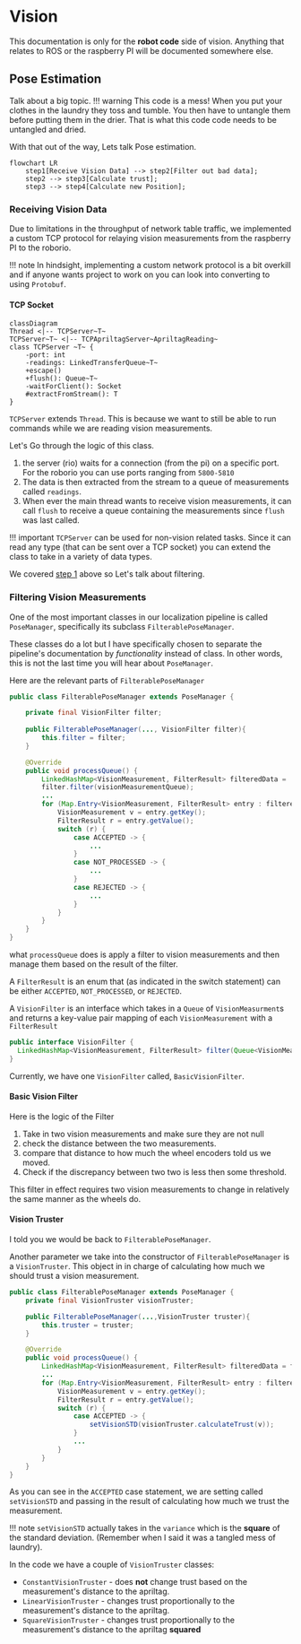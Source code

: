 # Vision

This documentation is only for the **robot code** side of vision. Anything that relates to ROS or the raspberry PI will be documented somewhere else.

## Pose Estimation

Talk about a big topic.
!!! warning
    This code is a mess! When you put your clothes in the laundry they toss and tumble. You then have to untangle them before putting them in the drier. That is what this code code needs to be untangled and dried.

With that out of the way, Lets talk Pose estimation.

``` mermaid
flowchart LR
    step1[Receive Vision Data] --> step2[Filter out bad data];
    step2 --> step3[Calculate trust];
    step3 --> step4[Calculate new Position];
```

### Receiving Vision Data

Due to limitations in the throughput of network table traffic, we implemented a custom TCP protocol for relaying vision measurements from the raspberry PI to the roborio.

!!! note
    In hindsight, implementing a custom network protocol is a bit overkill and if anyone wants project to work on you can look into converting to using `Protobuf`.

#### TCP Socket

```mermaid
classDiagram
Thread <|-- TCPServer~T~
TCPServer~T~ <|-- TCPApriltagServer~ApriltagReading~
class TCPServer ~T~ {
    -port: int
    -readings: LinkedTransferQueue~T~
    +escape()
    +flush(): Queue~T~
    -waitForClient(): Socket
    #extractFromStream(): T
}
```

`TCPServer` extends `Thread`. This is because we want to still be able to run commands while we are reading vision measurements.

Let's Go through the logic of this class.

1. the server (rio) waits for a connection (from the pi) on a specific port. For the roborio you can use ports ranging from `5800-5810`
2. The data is then extracted from the stream to a queue of measurements called `readings`.
3. When ever the main thread wants to receive vision measurements, it can call `flush` to receive a queue containing the measurements since `flush` was last called.

!!! important
    `TCPServer` can be used for non-vision related tasks. Since it can read any type (that can be sent over a TCP socket) you can extend the class to take in a variety of data types.

We covered [step 1](#receiving-vision-data) above so Let's talk about filtering.

### Filtering Vision Measurements

One of the most important classes in our localization pipeline is called `PoseManager`, specifically its subclass `FilterablePoseManager`.

These classes do a lot but I have specifically chosen to separate the pipeline's documentation by *functionality* instead of class. In other words, this is not the last time you will hear about `PoseManager`.

Here are the relevant parts of `FilterablePoseManager`

``` java
public class FilterablePoseManager extends PoseManager {

    private final VisionFilter filter;
    
    public FilterablePoseManager(..., VisionFilter filter){
        this.filter = filter;
    }

    @Override
    public void processQueue() {
        LinkedHashMap<VisionMeasurement, FilterResult> filteredData =
        filter.filter(visionMeasurementQueue);
        ...
        for (Map.Entry<VisionMeasurement, FilterResult> entry : filteredData.entrySet()) {
            VisionMeasurement v = entry.getKey();
            FilterResult r = entry.getValue();
            switch (r) {
                case ACCEPTED -> {
                    ...
                }
                case NOT_PROCESSED -> {
                    ...
                }
                case REJECTED -> {
                    ...
                }
            }
        }
    }
}
```

what `processQueue` does is apply a filter to vision measurements and then manage them based on the result of the filter.

A `FilterResult` is an enum that (as indicated in the switch statement) can be either `ACCEPTED`, `NOT_PROCESSED`, or `REJECTED`.

A `VisionFilter` is an interface which takes in a `Queue` of `VisionMeasurment`s and returns a key-value pair mapping of each `VisionMeasurement` with a `FilterResult`

```java
public interface VisionFilter {
  LinkedHashMap<VisionMeasurement, FilterResult> filter(Queue<VisionMeasurement> measurements);
}
```

Currently, we have one `VisionFilter` called, `BasicVisionFilter`.

#### Basic Vision Filter

Here is the logic of the Filter

1. Take in two vision measurements and make sure they are not null
2. check the distance between the two measurements.
3. compare that distance to how much the wheel encoders told us we moved.
4. Check if the discrepancy between two two is less then some threshold.

This filter in effect requires two vision measurements to change in relatively the same manner as the wheels do.

#### Vision Truster

I told you we would be back to `FilterablePoseManager`.

Another parameter we take into the constructor of `FilterablePoseManager` is a `VisionTruster`. This object in in charge of calculating how much we should trust a vision measurement.

```java
public class FilterablePoseManager extends PoseManager {
    private final VisionTruster visionTruster;

    public FilterablePoseManager(...,VisionTruster truster){
        this.truster = truster;
    }

    @Override
    public void processQueue() {
        LinkedHashMap<VisionMeasurement, FilterResult> filteredData = filter.filter(visionMeasurementQueue);
        ...
        for (Map.Entry<VisionMeasurement, FilterResult> entry : filteredData.entrySet()) {
            VisionMeasurement v = entry.getKey();
            FilterResult r = entry.getValue();
            switch (r) {
                case ACCEPTED -> {
                    setVisionSTD(visionTruster.calculateTrust(v));
                }
                ...
            }
        }
    }
}
```

As you can see in the `ACCEPTED` case statement, we are setting called `setVisionSTD` and passing in the result of calculating how much we trust the measurement.

!!! note
    `setVisionSTD` actually takes in the `variance` which is the **square** of the standard deviation. (Remember when I said it was a tangled mess of laundry).

In the code we have a couple of `VisionTruster` classes:

- `ConstantVisionTruster` - does **not** change trust based on the measurement's distance to the apriltag.
- `LinearVisionTruster` - changes trust proportionally to the measurement's distance to the apriltag.
- `SquareVisionTruster` - changes trust proportionally to the measurement's distance to the apriltag **squared**
